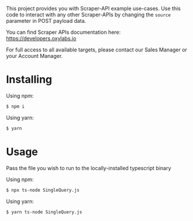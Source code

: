 This project provides you with Scraper-API example use-cases. Use this code to interact with any other Scraper-APIs by changing the `source`
parameter in POST payload data.

You can find Scraper APIs documentation here: https://developers.oxylabs.io

For full access to all available targets, please contact our Sales Manager or your Account Manager.

# Installing

Using npm:

```bash
$ npm i
```

Using yarn:

```bash
$ yarn
```

# Usage

Pass the file you wish to run to the locally-installed typescript binary

Using npm:
```bash
$ npx ts-node SingleQuery.js
```

Using yarn:
```bash
$ yarn ts-node SingleQuery.js
```
